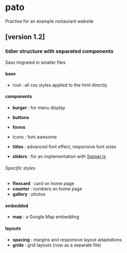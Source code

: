 # pato
Practise for an example restaurant website

## [version 1.2]
### tidier structure with separated components
Sass migrated in smaller files

#### base
- root : all css styles applied to the html directly

#### components
- **burger** : for menu display
- **buttons**
- **forms**

- icons : font awesome
- **titles** : advanced font effect, responsive font sizes
- **sliders** : for an implementation with [Swiper.js](https://swiperjs.com/)

###### Specific styles
- **flexcard** : card on home page
- **counter** : numbers on home page
- **gallery** : photos

#### embedded
- **map** : a Google Map embedding

#### layouts
- **spacing** : margins and responsive layout adaptations
- **grids** : grid layouts (now as a separate file)
